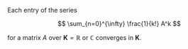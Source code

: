 Each entry of the series 

$$
\sum_{n=0}^{\infty} \frac{1}{k!} A^k
$$

for a matrix $A$ over $\mathbf{K}=\mathbb{R}$ or $\mathbb{C}$ converges in $\mathbf{K}$.
